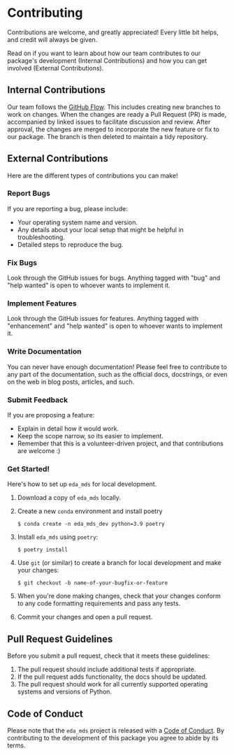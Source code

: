 # Contributing

Contributions are welcome, and greatly appreciated! Every little bit helps, and credit will always be given.

Read on if you want to learn about how our team contributes to our package's development (Internal Contributions) and how you can get involved (External Contributions).

## Internal Contributions

Our team follows the [GitHub Flow](https://docs.github.com/en/get-started/quickstart/github-flow). This includes creating new branches to work on changes. When the changes are ready a Pull Request (PR) is made, accompanied by linked issues to facilitate discussion and review. After approval, the changes are merged to incorporate the new feature or fix to our package. The branch is then deleted to maintain a tidy repository.

## External Contributions

Here are the different types of contributions you can make!

### Report Bugs

If you are reporting a bug, please include:

* Your operating system name and version.
* Any details about your local setup that might be helpful in troubleshooting.
* Detailed steps to reproduce the bug.

### Fix Bugs

Look through the GitHub issues for bugs. Anything tagged with "bug" and "help wanted" is open to whoever wants to implement it.

### Implement Features

Look through the GitHub issues for features. Anything tagged with "enhancement" and "help wanted" is open to whoever wants to implement it.

### Write Documentation

You can never have enough documentation! Please feel free to contribute to any part of the documentation, such as the official docs, docstrings, or even on the web in blog posts, articles, and such.

### Submit Feedback

If you are proposing a feature:

* Explain in detail how it would work.
* Keep the scope narrow, so its easier to implement.
* Remember that this is a volunteer-driven project, and that contributions  are welcome :)

### Get Started!

Here's how to set up `eda_mds` for local development.

1. Download a copy of `eda_mds` locally.
2. Create a new `conda` environment and install poetry

    ```console
    $ conda create -n eda_mds_dev python=3.9 poetry
    ```

3. Install `eda_mds` using `poetry`:

    ```console
    $ poetry install
    ```

4. Use `git` (or similar) to create a branch for local development and make your changes:

    ```console
    $ git checkout -b name-of-your-bugfix-or-feature
    ```

5. When you're done making changes, check that your changes conform to any code formatting requirements and pass any tests.

6. Commit your changes and open a pull request.

## Pull Request Guidelines

Before you submit a pull request, check that it meets these guidelines:

1. The pull request should include additional tests if appropriate.
2. If the pull request adds functionality, the docs should be updated.
3. The pull request should work for all currently supported operating systems and versions of Python.

## Code of Conduct

Please note that the `eda_mds` project is released with a [Code of Conduct](https://github.com/UBC-MDS/eda_mds/blob/main/CONDUCT.md). By contributing to the development of this package you agree to abide by its terms.

